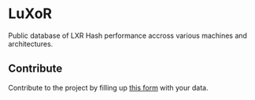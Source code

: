 # LuXoR

Public database of LXR Hash performance accross various machines and architectures.

## Contribute

Contribute to the project by filling up [this form](https://forms.gle/LCn5Q1ZDh9Hzf8oDA) with your data.


